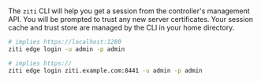 <br/>

The `ziti` CLI will help you get a session from the controller's management API. You will be prompted to trust any new server certificates. Your session cache and trust store are managed by the CLI in your home directory.

```bash
# implies https://localhost:1280
ziti edge login -u admin -p admin
```

```bash
# implies https://
ziti edge login ziti.example.com:8441 -u admin -p admin
```

